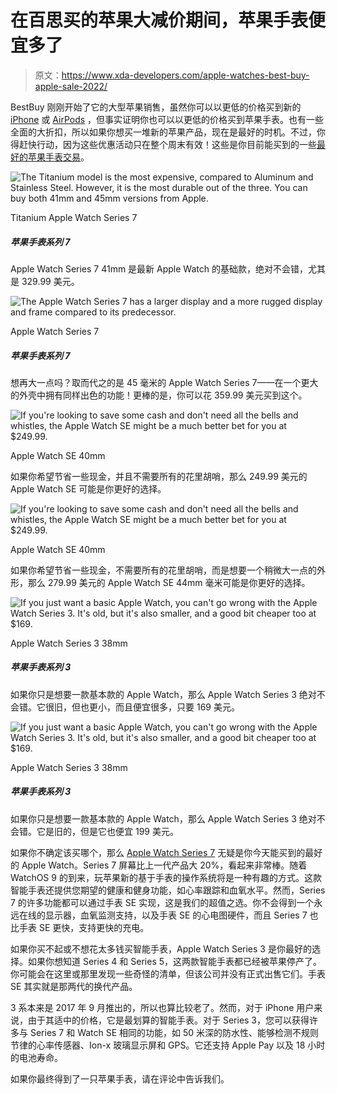 # 在百思买的苹果大减价期间，苹果手表便宜多了

> 原文：<https://www.xda-developers.com/apple-watches-best-buy-apple-sale-2022/>

BestBuy 刚刚开始了它的大型苹果销售，虽然你可以以更低的价格买到新的 [iPhone](https://www.xda-developers.com/best-buy-apple-shopping-event-iphone/) 或 [AirPods](https://www.xda-developers.com/best-buy-apple-shopping-event-airpods/) ，但事实证明你也可以以更低的价格买到苹果手表。也有一些全面的大折扣，所以如果你想买一堆新的苹果产品，现在是最好的时机。不过，你得赶快行动，因为这些优惠活动只在整个周末有效！这些是你目前能买到的一些[最好的苹果手表交易](https://www.xda-developers.com/best-apple-watch/)。

 <picture>![The Titanium model is the most expensive, compared to Aluminum and Stainless Steel. However, it is the most durable out of the three. You can buy both 41mm and 45mm versions from Apple.](img/7d8417cba6f502f26030020bc503eee2.png)</picture> 

Titanium Apple Watch Series 7

##### 苹果手表系列 7

Apple Watch Series 7 41mm 是最新 Apple Watch 的基础款，绝对不会错，尤其是 329.99 美元。

 <picture>![The Apple Watch Series 7 has a larger display and a more rugged display and frame compared to its predecessor.](img/9bc1b4e3bb92295107a85bd6fac9f9eb.png)</picture> 

Apple Watch Series 7

##### 苹果手表系列 7

想再大一点吗？取而代之的是 45 毫米的 Apple Watch Series 7——在一个更大的外壳中拥有同样出色的功能！更棒的是，你可以花 359.99 美元买到这个。

 <picture>![If you're looking to save some cash and don't need all the bells and whistles, the Apple Watch SE might be a much better bet for you at $249.99.](img/177f33db2f73a1fae5abc353263438fd.png)</picture> 

Apple Watch SE 40mm

如果你希望节省一些现金，并且不需要所有的花里胡哨，那么 249.99 美元的 Apple Watch SE 可能是你更好的选择。

 <picture>![If you're looking to save some cash and don't need all the bells and whistles, the Apple Watch SE might be a much better bet for you at $249.99.](img/177f33db2f73a1fae5abc353263438fd.png)</picture> 

Apple Watch SE 40mm

如果你希望节省一些现金，不需要所有的花里胡哨，而是想要一个稍微大一点的外形，那么 279.99 美元的 Apple Watch SE 44mm 毫米可能是你更好的选择。

 <picture>![If you just want a basic Apple Watch, you can't go wrong with the Apple Watch Series 3\. It's old, but it's also smaller, and a good bit cheaper too at $169.](img/eabf848af4eb66a5d2790697451ce89d.png)</picture> 

Apple Watch Series 3 38mm

##### 苹果手表系列 3

如果你只是想要一款基本款的 Apple Watch，那么 Apple Watch Series 3 绝对不会错。它很旧，但也更小，而且便宜很多，只要 169 美元。

 <picture>![If you just want a basic Apple Watch, you can't go wrong with the Apple Watch Series 3\. It's old, but it's also smaller, and a good bit cheaper too at $169.](img/eabf848af4eb66a5d2790697451ce89d.png)</picture> 

Apple Watch Series 3 38mm

##### 苹果手表系列 3

如果你只是想要一款基本款的 Apple Watch，那么 Apple Watch Series 3 绝对不会错。它是旧的，但是它也便宜 199 美元。

如果你不确定该买哪个，那么 [Apple Watch Series 7](https://www.xda-developers.com/apple-watch-7/) 无疑是你今天能买到的最好的 Apple Watch。Series 7 屏幕比上一代产品大 20%，看起来非常棒。随着 WatchOS 9 的到来，玩苹果新的基于手表的操作系统将是一种有趣的方式。这款智能手表还提供您期望的健康和健身功能，如心率跟踪和血氧水平。然而，Series 7 的许多功能都可以通过手表 SE 实现，这是我们的超值之选。你不会得到一个永远在线的显示器，血氧监测支持，以及手表 SE 的心电图硬件，而且 Series 7 也比手表 SE 更快，支持更快的充电。

如果你买不起或不想花太多钱买智能手表，Apple Watch Series 3 是你最好的选择。如果你想知道 Series 4 和 Series 5，这两款智能手表都已经被苹果停产了。你可能会在这里或那里发现一些奇怪的清单，但该公司并没有正式出售它们。手表 SE 其实就是那两代的换代产品。

3 系本来是 2017 年 9 月推出的，所以也算比较老了。然而，对于 iPhone 用户来说，由于其适中的价格，它是最划算的智能手表。对于 Series 3，您可以获得许多与 Series 7 和 Watch SE 相同的功能，如 50 米深的防水性、能够检测不规则节律的心率传感器、Ion-x 玻璃显示屏和 GPS。它还支持 Apple Pay 以及 18 小时的电池寿命。

如果你最终得到了一只苹果手表，请在评论中告诉我们。